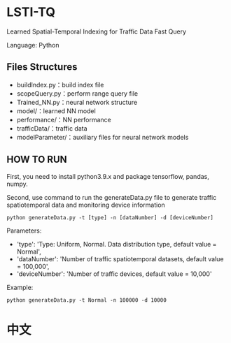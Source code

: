 # LSTI-TQ
Learned Spatial-Temporal Indexing for Traffic Data Fast Query

Language: Python

## Files Structures
- buildIndex.py：build index file
- scopeQuery.py：perform range query file
- Trained_NN.py：neural network structure
- model/：learned NN model
- performance/：NN performance
- trafficData/：traffic data
- modelParameter/：auxiliary files for neural network models

## HOW TO RUN
First, you need to install python3.9.x and package tensorflow, pandas, numpy.

Second, use command to run the generateData.py file to generate traffic spatiotemporal data and monitoring device information
```
python generateData.py -t [type] -n [dataNumber] -d [deviceNumber]
```

Parameters:
- 'type': 'Type: Uniform, Normal. Data distribution type, default value = Normal',
- 'dataNumber': 'Number of traffic spatiotemporal datasets, default value = 100,000',
- 'deviceNumber': 'Number of traffic devices, default value = 10,000'

Example:
```
python generateData.py -t Normal -n 100000 -d 10000
```
# 中文